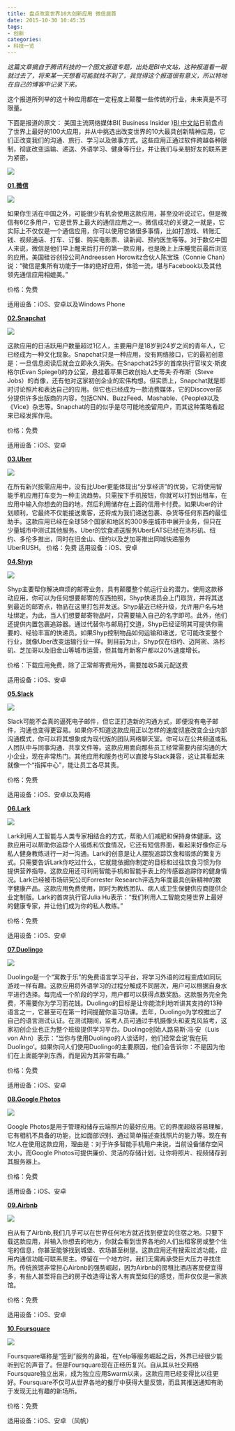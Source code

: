 ```yaml
---
title: 盘点改变世界10大创新应用 微信居首
date: 2015-10-30 10:45:35
tags: 
- 创新
categories:
- 科技一览
---
```


_这篇文章摘自于腾讯科技的一个图文报道专题，出处是BI中文站，这种报道看一眼就过去了，将来某一天想看可能就找不到了，我觉得这个报道很有意义，所以特地在自己的博客中记录下来。_

这个报道所列举的这十种应用都在一定程度上颠覆一些传统的行业，未来真是不可限量。

下面是报道的原文：
美国主流网络媒体BI( Business Insider )[BI 中文站](http://tech.qq.com/bi.htm)日前盘点了世界上最好的100大应用，并从中挑选出改变世界的10大最具创新精神应用，它们正改变我们的沟通、旅行、学习以及做事方式。这些应用正通过软件跨越各种限制，彻底改变运输、递送、外语学习、健身等行业，并让我们与亲朋好友的联系更为紧密。

![](/image/BI.png)
<!-- more -->  
**[01.微信](http://weixin.qq.com/)**

![](/image/weixin.jpg)

如果你生活在中国之外，可能很少有机会使用这款应用，甚至没听说过它。但是微信有6亿多用户，它是世界上最大的通信应用之一。微信成功的关键之一就是，它实际上不仅仅是一个通信应用，你可以使用它做很多事情，比如打游戏、转账汇钱、视频通话、打车、订餐、购买电影票、读新闻、预约医生等等。对于数亿中国人来说，微信是他们早上醒来后打开的第一款应用，也是晚上上床睡觉前最后浏览的应用。美国硅谷创投公司Andreessen Horowitz合伙人陈宝珠（Connie Chan）说：“微信是集所有功能于一体的绝好应用，体验一流，堪与Facebook以及其他领先通信应用相媲美。”

价格：免费

适用设备：iOS、安卓以及Windows Phone

**[02.Snapchat](http://36kr.com/p/208443.html)**

![](/image/Snapchat.jpg)

这款应用的日活跃用户数量超过1亿人，主要用户是18岁到24岁之间的青年人，它已经成为一种文化现象。Snapchat只是一种应用，没有网络接口，它的最初创意是：一旦信息阅读后就会立即永久消失。在Snapchat25岁的首席执行官埃文·斯皮格尔(Evan Spiegel)的办公室，悬挂着苹果已故创始人史蒂夫·乔布斯（Steve Jobs）的肖像，还有他对这家初创企业的宏伟构想。但实质上，Snapchat就是即时讨论照片和表达自己的应用。但它也已经成为一款消费媒体，它的Discover部分提供许多出版商的内容，包括CNN、BuzzFeed、Mashable、《People》以及《Vice》杂志等。Snapchat的目的似乎是尽可能地挽留用户，而其这种策略看起来已经发挥作用。

价格：免费

适用设备：iOS、安卓

**[03.Uber](https://www.uber.com.cn/)**

![](/image/Uber.jpg)

在所有新兴按需应用中，没有比Uber更能体现出“分享经济”的优势，它将使用智能手机应用打车变为一种主流趋势。只需按下手机按钮，你就可以打到出租车，在应用中输入你想去的目的地，然后利用储存在上面的信用卡付费。如果Uber的计划顺利，它最终不仅能接送乘客，还将成为我们递送包裹、杂货等任何东西的最佳助手。这款应用已经在全球58个国家和地区的300多座城市中展开业务，但只在少量城市中测试其他服务。Uber的饮食递送服务UberEATS已经在洛杉矶、纽约、多伦多推出，同时在旧金山、纽约以及芝加哥推出同城快递服务UberRUSH。
价格：免费
适用设备：iOS、安卓  

**[04.Shyp](http://36kr.com/p/531445.html)**

![](/image/Shyp.jpg)

Shyp主要帮你解决麻烦的邮寄业务，具有颠覆整个航运行业的潜力。使用这款移动应用，你可以为任何想要邮寄的东西拍照，Shyp快递员会上门取货，并将其送到最近的邮寄点，物品在这里打包并发送。Shyp最近已经升级，允许用户名与地址绑定。为此，当人们想要邮寄物品时，只需要输入自己的名字即可。此外，他们还提供内置包裹追踪器。通过代替你与邮局打交道，Shyp已经证明其可提供你需要的、经验丰富的快递员。如果Shyp控制物品如何运输和递送，它可能改变整个行业，就像Uber改变运输行业一样。到目前为止，Shyp仅在纽约、迈阿密、洛杉矶、芝加哥以及旧金山等城市运营，但其每月新客户都以20%速度增长。

价格：下载应用免费，除了正常邮寄费用外，需要加收5美元配送费

适用设备：iOS、安卓  

**[05.Slack](http://36kr.com/p/531591.html)**

![](/image/Slack.png)

Slack可能不会真的逼死电子邮件，但它正打造新的沟通方式，即便没有电子邮件，沟通也变得更容易。如果你不知道这款应用正以怎样的速度彻底改变企业内部沟通模式，你可以将其想象成为现代版的团队网络聊天室。你可以在公共频道或私人团队中与同事沟通、共享文件等。这款应用面向那些员工经常需要内部沟通的大小企业，现在非常热门。其他应用和服务也可以直接与Slack兼容，这让其看起来就像一个“指挥中心”，能让员工各尽其责。

价格：免费

适用设备：iOS、安卓以及网络  

**[06.Lark](http://www.yigoonet.com/article/22514192.html)**

![](/image/Lark.jpg)

Lark利用人工智能与人类专家相结合的方式，帮助人们减肥和保持身体健康。这款应用可以帮助你追踪个人锻炼和饮食情况，它还有短信界面，看起来好像你正与私人健身教练进行一对一沟通。Lark的创意是让人摆脱追踪饮食和锻炼的繁复方式。只需要告诉Lark你吃过什么，它就能依据你制定的目标和过往饮食习惯为你提供营养指导。这款应用还可利用智能手机和智能手表上的传感器追踪你的健身情况。Lark已经被市场研究公司Forrester Research评选为年度最具创新精神的数字健康产品。这款应用免费使用，同时为教练团队、病人或卫生保健供应商提供企业定制版。Lark的首席执行官Julia Hu表示：“我们利用人工智能克隆世界上最好的健康专家，并让他们成为你的私人教练。”

价格：免费

适用设备：iOS、安卓   

**[07.Duolingo](http://www.duolingo.cn/)**

![](/image/Duolingo.png)

Duolingo是一个“寓教于乐”的免费语言学习平台，将学习外语的过程变成如同玩游戏一样有趣。这款应用将外语学习的过程分解成不同层次，用户可以根据自身水平进行选择。每完成一个阶段的学习，用户都可以获得点数奖励。这款服务完全免费，不需要你为学习而花钱。Duolingo的目标是让你能流利地听讲其支持的13种语言之一，它甚至可在第一时间提醒你温习功课。去年，Duolingo为学校推出了自己的语言测试认证。在测试期间，监考人员可通过手机摄像头和麦克风监考，这家初创企业也正为整个班级提供学习平台。Duolingo创始人路易斯·冯·安（Luis von Ahn）表示：“当你与使用Duolingo的人谈话时，他们经常会说‘我在玩Duolingo’。如果你问人们使用Duolingo的主要原因，他们会告诉你：不是因为他们在上面能学到东西，而是因为其非常有趣。”

价格：免费

适用设备：iOS、安卓   

**[08.Google Photos](http://news.mydrivers.com/1/432/432335.htm)**

![](/image/Google_Photos.png)

Google Photos是用于管理和储存云端照片的最好应用。它的界面超级容易理解，它有相机不具备的功能，比如面部识别、通过简单描述查找照片的能力等。现在有1亿人在使用这款应用，理由是：对于许多智能手机用户来说，当前设备储存空间太小，而Google Photos可提供廉价、灵活的存储计划，让你将照片、视频储存到其服务器上。

价格：免费

适用设备：iOS、安卓   

**[09.Airbnb](http://36kr.com/p/211547.html)**

![](/image/Airbnb.jpg)

自从有了Airbnb,我们几乎可以在世界任何地方就近找到便宜的住宿之地。只要下载这款应用，并输入你想去的地方，你就会看到世界各地的人们出租客房或整个住宅的信息，你甚至能够找到城堡、农场甚至树屋。这款应用还有搜索过滤功能，应用内通信功能可联系房主。停留在一个地方时，我们无需再承受巨大压力寻找住所。传统旅馆非常担心Airbnb的强势崛起，因为Airbnb的房租比酒店客房便宜得多，有些人甚至将自己的房子改造得让客人有宾至如归的感觉，而非仅仅是一家旅馆。

价格：免费

适用设备：iOS、安卓   

**[10.Foursquare](http://mashable.com/category/foursquare/)**

![](/it看吧/Foursquare.jpg)

Foursquare堪称是“签到”服务的鼻祖，在Yelp等服务崛起之后，外界已经很少能听到它的声音了。但是Foursquare现在正经历复兴。自从其从社交网络Foursquare独立出来，成为独立应用Swarm以来，这款应用已经变得比以往更好。Foursquare不仅可从世界各地的餐厅中获得大量反馈，而且其推送通知有助于发现无比有趣的新场所。

价格：免费

适用设备：iOS、安卓 （风帆）